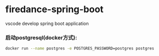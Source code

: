 # firedance-spring-boot
vscode develop spring boot application

### 启动postgresql(docker方式):
```bash
docker run --name postgres -e POSTGRES_PASSWORD=postgres postgres
```

